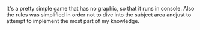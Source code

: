 It's a pretty simple game that has no graphic, so that it runs in console. Also the rules was simplified in order not to dive into the subject area andjust to attempt to implement the most part of my knowledge.
